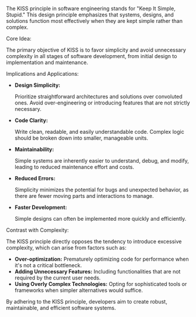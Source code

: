 The KISS principle in software engineering stands for "Keep It Simple, Stupid." This design principle emphasizes that systems, designs, and solutions function most effectively when they are kept simple rather than complex.

Core Idea:

The primary objective of KISS is to favor simplicity and avoid unnecessary complexity in all stages of software development, from initial design to implementation and maintenance.

Implications and Applications:

- **Design Simplicity:**
    
    Prioritize straightforward architectures and solutions over convoluted ones. Avoid over-engineering or introducing features that are not strictly necessary.
    
- **Code Clarity:**
    
    Write clean, readable, and easily understandable code. Complex logic should be broken down into smaller, manageable units.
    
- **Maintainability:**
    
    Simple systems are inherently easier to understand, debug, and modify, leading to reduced maintenance effort and costs.
    
- **Reduced Errors:**
    
    Simplicity minimizes the potential for bugs and unexpected behavior, as there are fewer moving parts and interactions to manage.
    
- **Faster Development:**
    
    Simple designs can often be implemented more quickly and efficiently.
    

Contrast with Complexity:

The KISS principle directly opposes the tendency to introduce excessive complexity, which can arise from factors such as:

- **Over-optimization:** Prematurely optimizing code for performance when it's not a critical bottleneck.
- **Adding Unnecessary Features:** Including functionalities that are not required by the current user needs.
- **Using Overly Complex Technologies:** Opting for sophisticated tools or frameworks when simpler alternatives would suffice.

By adhering to the KISS principle, developers aim to create robust, maintainable, and efficient software systems.